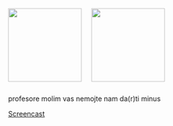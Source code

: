 # <img src="https://dart.dev/assets/img/shared/dart/logo+text/horizontal/white.svg" width="150"> &nbsp;&nbsp;<img src="https://storage.googleapis.com/cms-storage-bucket/6a07d8a62f4308d2b854.svg" width="150">

profesore molim vas nemojte nam da(r)ti minus

[Screencast](https://drive.google.com/file/d/1qD29jxyVBpm7ZMuKP2-Vo1zbuuEN3272/view?usp=drivesdk)

